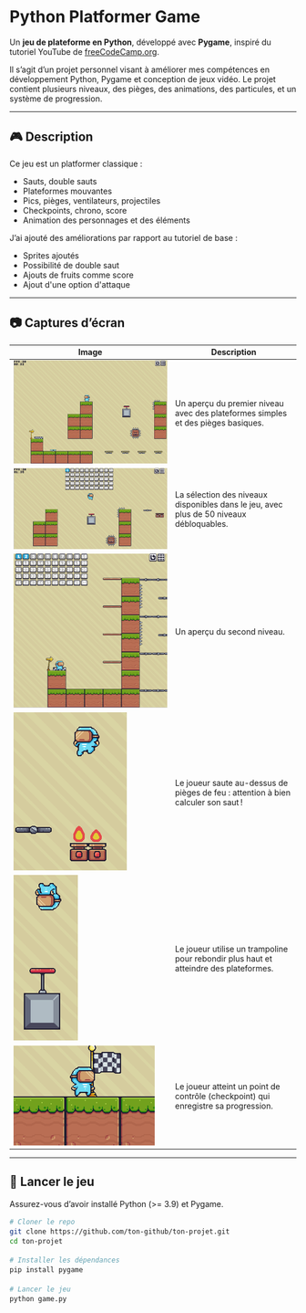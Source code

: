 # Python Platformer Game

Un **jeu de plateforme en Python**, développé avec **Pygame**, inspiré du tutoriel YouTube de [freeCodeCamp.org](https://www.youtube.com/watch?v=6gLeplbqtqg).

Il s’agit d’un projet personnel visant à améliorer mes compétences en développement Python, Pygame et conception de jeux vidéo.
Le projet contient plusieurs niveaux, des pièges, des animations, des particules, et un système de progression.

---

## 🎮 Description

Ce jeu est un platformer classique :  
- Sauts, double sauts  
- Plateformes mouvantes  
- Pics, pièges, ventilateurs, projectiles  
- Checkpoints, chrono, score  
- Animation des personnages et des éléments  

J’ai ajouté des améliorations par rapport au tutoriel de base :  
- Sprites ajoutés
- Possibilité de double saut
- Ajouts de fruits comme score
- Ajout d'une option d'attaque

---

## 📷 Captures d’écran

| Image | Description |
|----------|--------|
| ![Gameplay](ScreenShots/level1.png) | Un aperçu du premier niveau avec des plateformes simples et des pièges basiques.|
| ![Gameplay](ScreenShots/levels.png) | La sélection des niveaux disponibles dans le jeu, avec plus de 50 niveaux débloquables.|
| ![Gameplay](ScreenShots/level2.png) |Un aperçu du second niveau.|
| ![Gameplay](ScreenShots/fire.png) | Le joueur saute au-dessus de pièges de feu : attention à bien calculer son saut !|
| ![Gameplay](ScreenShots/trampoline.png) | Le joueur utilise un trampoline pour rebondir plus haut et atteindre des plateformes.|
| ![Gameplay](ScreenShots/checkpoint.png) |Le joueur atteint un point de contrôle (checkpoint) qui enregistre sa progression.|

---

## 🚀 Lancer le jeu

Assurez-vous d’avoir installé Python (>= 3.9) et Pygame.

```bash
# Cloner le repo
git clone https://github.com/ton-github/ton-projet.git
cd ton-projet

# Installer les dépendances
pip install pygame

# Lancer le jeu
python game.py
